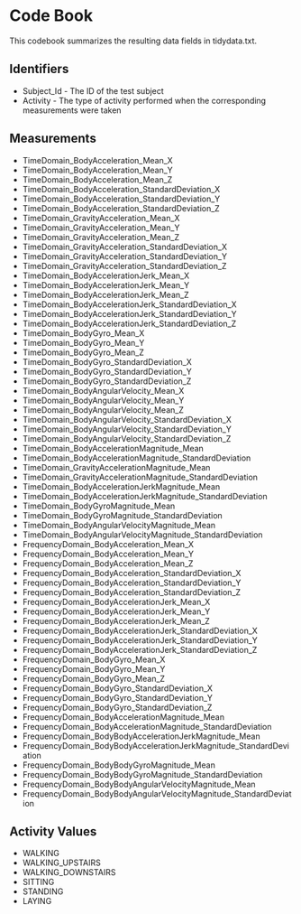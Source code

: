 # Code Book
This codebook summarizes the resulting data fields in tidydata.txt.
## Identifiers
* Subject_Id - The ID of the test subject
* Activity - The type of activity performed when the corresponding measurements were taken
## Measurements
* TimeDomain_BodyAcceleration_Mean_X
* TimeDomain_BodyAcceleration_Mean_Y
* TimeDomain_BodyAcceleration_Mean_Z
* TimeDomain_BodyAcceleration_StandardDeviation_X
* TimeDomain_BodyAcceleration_StandardDeviation_Y
* TimeDomain_BodyAcceleration_StandardDeviation_Z
* TimeDomain_GravityAcceleration_Mean_X
* TimeDomain_GravityAcceleration_Mean_Y
* TimeDomain_GravityAcceleration_Mean_Z
* TimeDomain_GravityAcceleration_StandardDeviation_X
* TimeDomain_GravityAcceleration_StandardDeviation_Y
* TimeDomain_GravityAcceleration_StandardDeviation_Z
* TimeDomain_BodyAccelerationJerk_Mean_X
* TimeDomain_BodyAccelerationJerk_Mean_Y
* TimeDomain_BodyAccelerationJerk_Mean_Z
* TimeDomain_BodyAccelerationJerk_StandardDeviation_X
* TimeDomain_BodyAccelerationJerk_StandardDeviation_Y
* TimeDomain_BodyAccelerationJerk_StandardDeviation_Z
* TimeDomain_BodyGyro_Mean_X
* TimeDomain_BodyGyro_Mean_Y
* TimeDomain_BodyGyro_Mean_Z
* TimeDomain_BodyGyro_StandardDeviation_X
* TimeDomain_BodyGyro_StandardDeviation_Y
* TimeDomain_BodyGyro_StandardDeviation_Z
* TimeDomain_BodyAngularVelocity_Mean_X
* TimeDomain_BodyAngularVelocity_Mean_Y
* TimeDomain_BodyAngularVelocity_Mean_Z
* TimeDomain_BodyAngularVelocity_StandardDeviation_X
* TimeDomain_BodyAngularVelocity_StandardDeviation_Y
* TimeDomain_BodyAngularVelocity_StandardDeviation_Z
* TimeDomain_BodyAccelerationMagnitude_Mean
* TimeDomain_BodyAccelerationMagnitude_StandardDeviation
* TimeDomain_GravityAccelerationMagnitude_Mean
* TimeDomain_GravityAccelerationMagnitude_StandardDeviation
* TimeDomain_BodyAccelerationJerkMagnitude_Mean
* TimeDomain_BodyAccelerationJerkMagnitude_StandardDeviation
* TimeDomain_BodyGyroMagnitude_Mean
* TimeDomain_BodyGyroMagnitude_StandardDeviation
* TimeDomain_BodyAngularVelocityMagnitude_Mean
* TimeDomain_BodyAngularVelocityMagnitude_StandardDeviation
* FrequencyDomain_BodyAcceleration_Mean_X
* FrequencyDomain_BodyAcceleration_Mean_Y
* FrequencyDomain_BodyAcceleration_Mean_Z
* FrequencyDomain_BodyAcceleration_StandardDeviation_X
* FrequencyDomain_BodyAcceleration_StandardDeviation_Y
* FrequencyDomain_BodyAcceleration_StandardDeviation_Z
* FrequencyDomain_BodyAccelerationJerk_Mean_X
* FrequencyDomain_BodyAccelerationJerk_Mean_Y
* FrequencyDomain_BodyAccelerationJerk_Mean_Z
* FrequencyDomain_BodyAccelerationJerk_StandardDeviation_X
* FrequencyDomain_BodyAccelerationJerk_StandardDeviation_Y
* FrequencyDomain_BodyAccelerationJerk_StandardDeviation_Z
* FrequencyDomain_BodyGyro_Mean_X
* FrequencyDomain_BodyGyro_Mean_Y
* FrequencyDomain_BodyGyro_Mean_Z
* FrequencyDomain_BodyGyro_StandardDeviation_X
* FrequencyDomain_BodyGyro_StandardDeviation_Y
* FrequencyDomain_BodyGyro_StandardDeviation_Z
* FrequencyDomain_BodyAccelerationMagnitude_Mean
* FrequencyDomain_BodyAccelerationMagnitude_StandardDeviation
* FrequencyDomain_BodyBodyAccelerationJerkMagnitude_Mean
* FrequencyDomain_BodyBodyAccelerationJerkMagnitude_StandardDeviation
* FrequencyDomain_BodyBodyGyroMagnitude_Mean
* FrequencyDomain_BodyBodyGyroMagnitude_StandardDeviation
* FrequencyDomain_BodyBodyAngularVelocityMagnitude_Mean
* FrequencyDomain_BodyBodyAngularVelocityMagnitude_StandardDeviation
## Activity Values
* WALKING 
* WALKING_UPSTAIRS
* WALKING_DOWNSTAIRS
* SITTING
* STANDING
* LAYING
